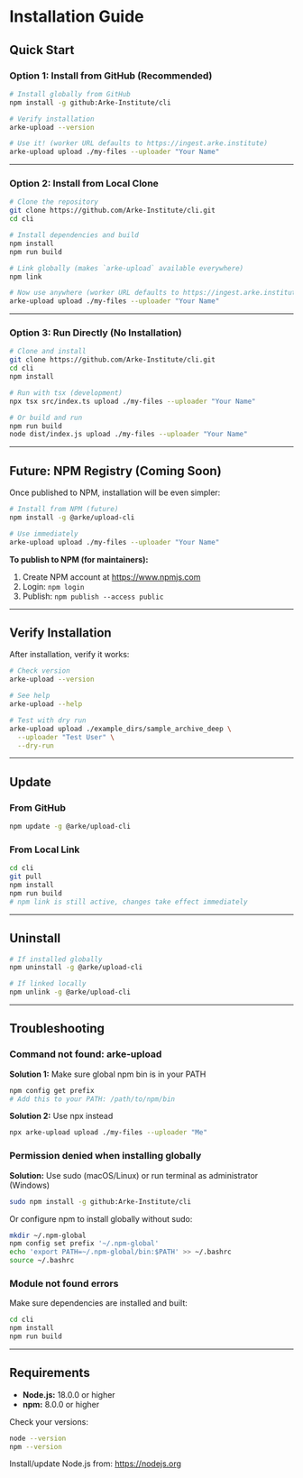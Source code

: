 # Installation Guide

## Quick Start

### Option 1: Install from GitHub (Recommended)

```bash
# Install globally from GitHub
npm install -g github:Arke-Institute/cli

# Verify installation
arke-upload --version

# Use it! (worker URL defaults to https://ingest.arke.institute)
arke-upload upload ./my-files --uploader "Your Name"
```

---

### Option 2: Install from Local Clone

```bash
# Clone the repository
git clone https://github.com/Arke-Institute/cli.git
cd cli

# Install dependencies and build
npm install
npm run build

# Link globally (makes `arke-upload` available everywhere)
npm link

# Now use anywhere (worker URL defaults to https://ingest.arke.institute)
arke-upload upload ./my-files --uploader "Your Name"
```

---

### Option 3: Run Directly (No Installation)

```bash
# Clone and install
git clone https://github.com/Arke-Institute/cli.git
cd cli
npm install

# Run with tsx (development)
npx tsx src/index.ts upload ./my-files --uploader "Your Name"

# Or build and run
npm run build
node dist/index.js upload ./my-files --uploader "Your Name"
```

---

## Future: NPM Registry (Coming Soon)

Once published to NPM, installation will be even simpler:

```bash
# Install from NPM (future)
npm install -g @arke/upload-cli

# Use immediately
arke-upload upload ./my-files --uploader "Your Name"
```

**To publish to NPM (for maintainers):**
1. Create NPM account at https://www.npmjs.com
2. Login: `npm login`
3. Publish: `npm publish --access public`

---

## Verify Installation

After installation, verify it works:

```bash
# Check version
arke-upload --version

# See help
arke-upload --help

# Test with dry run
arke-upload upload ./example_dirs/sample_archive_deep \
  --uploader "Test User" \
  --dry-run
```

---

## Update

### From GitHub
```bash
npm update -g @arke/upload-cli
```

### From Local Link
```bash
cd cli
git pull
npm install
npm run build
# npm link is still active, changes take effect immediately
```

---

## Uninstall

```bash
# If installed globally
npm uninstall -g @arke/upload-cli

# If linked locally
npm unlink -g @arke/upload-cli
```

---

## Troubleshooting

### Command not found: arke-upload

**Solution 1:** Make sure global npm bin is in your PATH
```bash
npm config get prefix
# Add this to your PATH: /path/to/npm/bin
```

**Solution 2:** Use npx instead
```bash
npx arke-upload upload ./my-files --uploader "Me"
```

### Permission denied when installing globally

**Solution:** Use sudo (macOS/Linux) or run terminal as administrator (Windows)
```bash
sudo npm install -g github:Arke-Institute/cli
```

Or configure npm to install globally without sudo:
```bash
mkdir ~/.npm-global
npm config set prefix '~/.npm-global'
echo 'export PATH=~/.npm-global/bin:$PATH' >> ~/.bashrc
source ~/.bashrc
```

### Module not found errors

Make sure dependencies are installed and built:
```bash
cd cli
npm install
npm run build
```

---

## Requirements

- **Node.js:** 18.0.0 or higher
- **npm:** 8.0.0 or higher

Check your versions:
```bash
node --version
npm --version
```

Install/update Node.js from: https://nodejs.org
